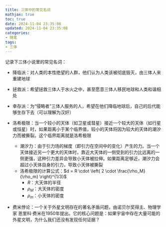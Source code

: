 ```yaml
---
title: 三体中的常见名词
mathjax: true
toc: true
date: 2024-11-04 23:35:08
updated: 2024-11-04 23:35:08
categories:
- 随笔
tags:
- 三体
---
```

记录下三体小说里的常见名词：

<!--more-->

- 降临派：对人类的本性绝望的人群，他们认为人类该被彻底毁灭，由三体人来重建地球
- 拯救派：希望拯救三体人于水火之中，甚至愿意三体人移民地球和人类和谐相处
- 幸存派：为“侵略者”三体人服务的人，希望在他们降临地球后，自己的后代能够生存下去（可以理解为汉奸）
- 洛希极限：当一个较小的天体（如卫星或彗星）接近一个较大的天体（如行星或恒星）时，如果距离小于某个临界值，较小的天体将因为较大的天体的潮汐力而被撕裂。这个临界距离就是洛希极限
    - 潮汐力：由于引力场的梯度（即引力在空间中的变化）产生的力。当一个天体接近另一个更大的天体时，靠近大天体的一侧受到的引力比远离的一侧更强，这种引力差异会导致小天体被拉伸。如果距离足够近，潮汐力会超过小天体自身的引力，导致小天体被撕裂
    - 洛希极限的计算公式：$d = R \cdot \left( 2 \cdot \frac{\rho_M}{\rho_m} \right)^{1/3}$
        - $R$：大天体的半径
        - $\rho_M$：大天体的密度
        - $\rho_m$：小天体的密度
    
- 费米悖论：一个关于外星文明存在的著名矛盾问题，由诺贝尔奖得主、物理学家 恩里科·费米在1950年提出。它的核心问题是：如果宇宙中存在大量可能的外星文明，为什么我们还没有发现任何证据？

